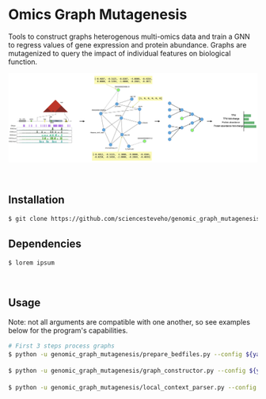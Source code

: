 # Omics Graph Mutagenesis
Tools to construct graphs heterogenous multi-omics data and train a GNN to regress values of gene expression and protein abundance. Graphs are mutagenized to query the impact of individual features on biological function.
&nbsp;

<div align="center">
    <img src='docs/_static/placeholder.png'>
</div>

&nbsp;

## Installation

```sh
$ git clone https://github.com/sciencesteveho/genomic_graph_mutagenesis.git
```

## Dependencies

```sh
$ lorem ipsum
```
&nbsp;

## Usage


Note: not all arguments are compatible with one another, so see examples below for the program's capabilities.
```sh
# First 3 steps process graphs
$ python -u genomic_graph_mutagenesis/prepare_bedfiles.py --config ${yaml}

$ python -u genomic_graph_mutagenesis/graph_constructor.py --config ${yaml}

$ python -u genomic_graph_mutagenesis/local_context_parser.py --config ${yaml}
```
